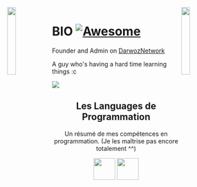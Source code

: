 <img align='left' src='https://art.ngfiles.com/images/1114000/1114896_amenduhh_creeper.gif?f1576629556' width='20%'>
<img align='right' src='https://image.myanimelist.net/ui/5LYzTBVoS196gvYvw3zjwDjXSKSJcvGiCrVwYEyd1ZI' width='20%'>

# BIO [![Awesome](https://cdn.rawgit.com/sindresorhus/awesome/d7305f38d29fed78fa85652e3a63e154dd8e8829/media/badge.svg)](https://github.com/sindresorhus/awesome#readme)
Founder and Admin on [DarwozNetwork](https://twitter.com/DarwozNetwork)

A guy who's having a hard time learning things :c

![](https://komarev.com/ghpvc/?username=daniiieru&color=blue)

<h2 align="center">Les Languages de Programmation</h2>
<p align="center">Un résumé de mes compétences en programmation. (Je les maîtrise pas encore totalement ^^) </p>

<p align="center">
  <img src='https://raw.githubusercontent.com/sammwyy/sammwyy/master/skills/java.png' height='50px'>
  <img src='https://raw.githubusercontent.com/sammwyy/sammwyy/master/skills/python.png' height='50px'>
</p>
